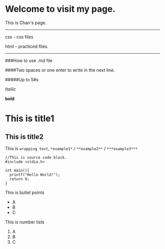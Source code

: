 # Welcome to visit my page.

This is Chan's page.

---

css - css files

html - practiced files.

---

###How to use .md file

####Two spaces or one enter to write in the next line.

#####Up to 5#s

*Itailic*

**bold**

This is title1
===

This is title2
---

This is `wrapping text`, `*example1*` / `**example2**` / `***example3***`

```
//This is source code block.
#include <stdio.h>

int main(){
  printf("Hello World!");
  return 0;
}
```

This is bullet points
* A
* B
* C

This is number lists
1. A
2. B
3. C
